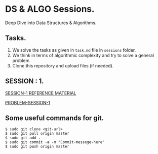 # DS & ALGO Sessions.

Deep Dive into Data Structures &amp; Algorithms.

## Tasks. 

1. We solve the tasks as given in ```task.md``` file in ```sessions``` folder.
2. We think in terms of algorithmic complexity and try to solve a general problem. 
3. Clone this repository and upload files (if needed).


## SESSION : 1.

[SESSION-1 REFERENCE MATERIAL](https://docs.google.com/presentation/d/1cuvYXb8OdyYfJmVp_ZqTWzU6O13t77tGtFdqT1IgmBo/edit#slide=id.p)

[PROBLEM-SESSION-1](https://www.hackerearth.com/practice/algorithms/graphs/minimum-spanning-tree/tutorial/)



## Some useful commands for git.

```
$ sudo git clone <git-url>
$ sudo git pull origin master
$ sudo git add .
$ sudo git commit -a -m "Commit-messege-here"
$ sudo git push origin master
```
